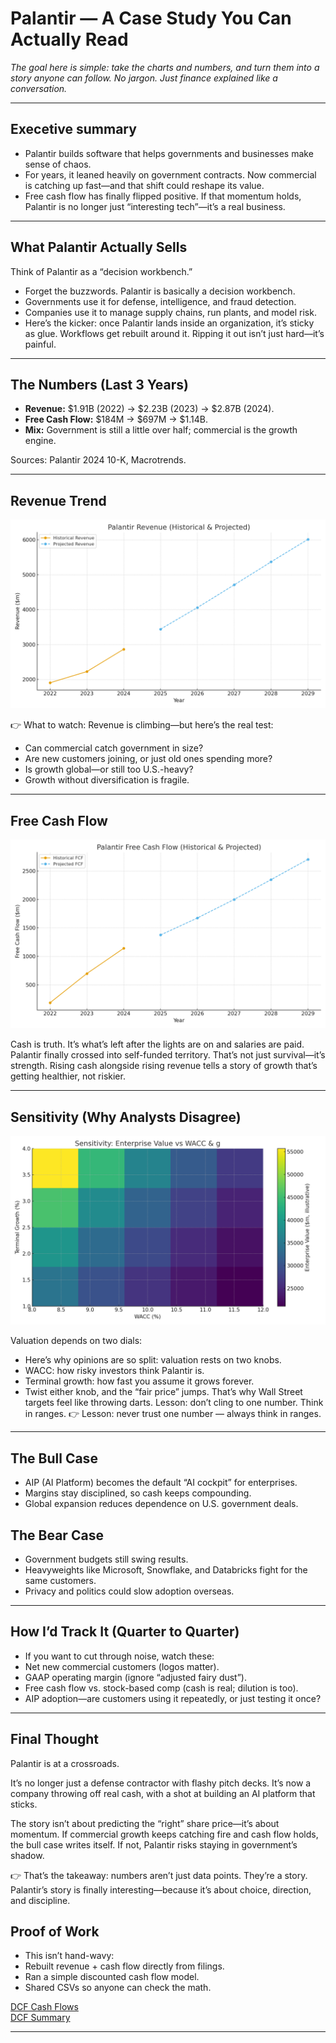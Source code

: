 # Palantir — A Case Study You Can Actually Read

*The goal here is simple: take the charts and numbers, and turn them into a story anyone can follow. No jargon. Just finance explained like a conversation.*

---

## Execetive summary 
- Palantir builds software that helps governments and businesses make sense of chaos.
- For years, it leaned heavily on government contracts. Now commercial is catching up fast—and that shift could reshape its value.
- Free cash flow has finally flipped positive. If that momentum holds, Palantir is no longer just “interesting tech”—it’s a real business.

---

## What Palantir Actually Sells
Think of Palantir as a “decision workbench.”  
- Forget the buzzwords. Palantir is basically a decision workbench.
- Governments use it for defense, intelligence, and fraud detection.
- Companies use it to manage supply chains, run plants, and model risk.
- Here’s the kicker: once Palantir lands inside an organization, it’s sticky as glue. Workflows get rebuilt around it. Ripping it out isn’t just hard—it’s painful.

---

## The Numbers (Last 3 Years)
- **Revenue:** $1.91B (2022) → $2.23B (2023) → $2.87B (2024).  
- **Free Cash Flow:** $184M → $697M → $1.14B.  
- **Mix:** Government is still a little over half; commercial is the growth engine.  

Sources: Palantir 2024 10-K, Macrotrends.

---

## Revenue Trend
![Revenue](images/palantir_rev_actual.png)  

👉 What to watch:
Revenue is climbing—but here’s the real test:
- Can commercial catch government in size?
- Are new customers joining, or just old ones spending more?
- Is growth global—or still too U.S.-heavy?
- Growth without diversification is fragile.

---

## Free Cash Flow
![FCF](images/palantir_fcf_actual.png)  

Cash is truth. It’s what’s left after the lights are on and salaries are paid.
Palantir finally crossed into self-funded territory. That’s not just survival—it’s strength. Rising cash alongside rising revenue tells a story of growth that’s getting healthier, not riskier.

---

## Sensitivity (Why Analysts Disagree)
![Sensitivity](images/palantir_sensitivity_actual.png)  

Valuation depends on two dials:  
- Here’s why opinions are so split: valuation rests on two knobs.
- WACC: how risky investors think Palantir is.
- Terminal growth: how fast you assume it grows forever.
- Twist either knob, and the “fair price” jumps. That’s why Wall Street targets feel like throwing darts. Lesson: don’t cling to one number. Think in ranges.
👉 Lesson: never trust one number — always think in ranges.  

---
## The Bull Case
- AIP (AI Platform) becomes the default “AI cockpit” for enterprises.
- Margins stay disciplined, so cash keeps compounding.
- Global expansion reduces dependence on U.S. government deals.
## The Bear Case
- Government budgets still swing results.
- Heavyweights like Microsoft, Snowflake, and Databricks fight for the same customers.
- Privacy and politics could slow adoption overseas. 

---

## How I’d Track It (Quarter to Quarter)
- If you want to cut through noise, watch these:
- Net new commercial customers (logos matter).
- GAAP operating margin (ignore “adjusted fairy dust”).
- Free cash flow vs. stock-based comp (cash is real; dilution is too).
- AIP adoption—are customers using it repeatedly, or just testing it once?
  
---
## Final Thought

Palantir is at a crossroads.

It’s no longer just a defense contractor with flashy pitch decks. It’s now a company throwing off real cash, with a shot at building an AI platform that sticks.

The story isn’t about predicting the “right” share price—it’s about momentum. If commercial growth keeps catching fire and cash flow holds, the bull case writes itself. If not, Palantir risks staying in government’s shadow.

👉 That’s the takeaway: numbers aren’t just data points. They’re a story. Palantir’s story is finally interesting—because it’s about choice, direction, and discipline.

## Proof of Work
- This isn’t hand-wavy:
- Rebuilt revenue + cash flow directly from filings.
- Ran a simple discounted cash flow model.
- Shared CSVs so anyone can check the math. 

[DCF Cash Flows](images/palantir_dcf_table_actual.csv)  
[DCF Summary](images/palantir_dcf_summary_actual.csv)  

---


